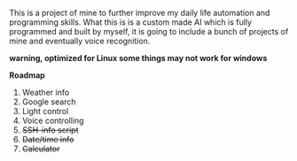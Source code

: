 This is a project of mine to further improve my daily life automation and programming skills. What this is is a custom made AI which is fully programmed and built by myself, it is going to include a bunch of projects of mine and eventually voice recognition.

**warning, optimized for Linux some things may not work for windows**

**Roadmap**

1. Weather info
2. Google search
3. Light control 
4. Voice controlling 
5. ~~SSH-info script~~
6. ~~Date/time info~~
7. ~~Calculator~~
